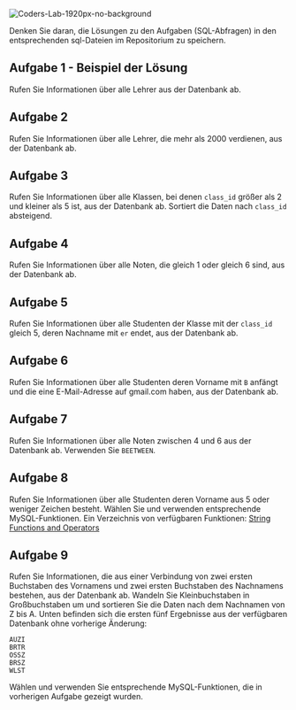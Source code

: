 ![Coders-Lab-1920px-no-background](https://user-images.githubusercontent.com/30623667/104709394-2cabee80-571f-11eb-9518-ea6a794e558e.png)


Denken Sie daran, die Lösungen zu den Aufgaben (SQL-Abfragen) in den entsprechenden sql-Dateien im Repositorium zu speichern.

## Aufgabe 1 - Beispiel der Lösung
Rufen Sie Informationen über alle Lehrer aus der Datenbank ab.  


## Aufgabe 2
Rufen Sie Informationen über alle Lehrer, die mehr als 2000 verdienen, aus der Datenbank ab.


## Aufgabe 3

Rufen Sie Informationen über alle Klassen, bei denen `class_id` größer als 2 und kleiner als 5 ist, aus der Datenbank ab.
Sortiert die Daten nach `class_id` absteigend.


## Aufgabe 4

Rufen Sie Informationen über alle Noten, die gleich 1 oder gleich 6 sind, aus der Datenbank ab.


## Aufgabe 5

Rufen Sie Informationen über alle Studenten der Klasse mit der `class_id` gleich 5,
deren Nachname mit `er` endet, aus der Datenbank ab.


## Aufgabe 6

Rufen Sie Informationen über alle Studenten deren Vorname mit `B` anfängt und
die eine E-Mail-Adresse auf gmail.com haben, aus der Datenbank ab.


## Aufgabe 7

Rufen Sie Informationen über alle Noten zwischen 4 und 6 aus der Datenbank ab.
Verwenden Sie `BEETWEEN`.


## Aufgabe 8

Rufen Sie Informationen über alle Studenten deren Vorname aus 5 oder weniger Zeichen besteht.
Wählen Sie und verwenden entsprechende MySQL-Funktionen.
Ein Verzeichnis von verfügbaren Funktionen:
[String Functions and Operators][mysqlString]

[mysqlString]:https://dev.mysql.com/doc/refman/8.0/en/string-functions.html


## Aufgabe 9

Rufen Sie Informationen, die aus einer Verbindung von zwei ersten
Buchstaben des Vornamens und zwei ersten Buchstaben des Nachnamens bestehen, aus der Datenbank ab.
Wandeln Sie Kleinbuchstaben in Großbuchstaben um und sortieren Sie die Daten nach dem Nachnamen von Z bis A.
Unten befinden sich die ersten fünf Ergebnisse aus der verfügbaren Datenbank ohne vorherige Änderung:
````
AUZI
BRTR
OSSZ
BRSZ
WLST
````
Wählen und verwenden Sie entsprechende MySQL-Funktionen, die in vorherigen Aufgabe gezeigt wurden.

